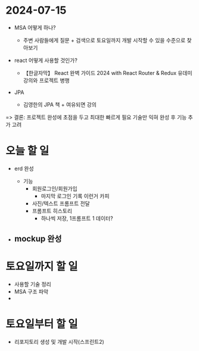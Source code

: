 # 2024-07-15

- MSA 어떻게 하나?
  - 주변 사람들에게 질문 + 검색으로 토요일까지 개발 시작할 수 있을 수준으로 찾아보기

- react 어떻게 사용할 것인가?
  - 【한글자막】 React 완벽 가이드 2024 with React Router & Redux 유데미 강의와 프로젝트 병행

- JPA
  - 김영한의 JPA 책 + 여유되면 강의

=> 결론: 프로젝트 완성에 초점을 두고 최대한 빠르게 필요 기술만 익혀 완성 후 기능 추가 고려

# 오늘 할 일
- erd 완성
  - 기능
    - 회원로그인/회원가입
      - 마지막 로그인 기록 이런거 카피
    - 사진/텍스트 프롬프트 전달
    - 프롬프트 히스토리
      - 하나씩 저장, 1프롬프트 1 데이터?


- mockup 완성
  - 

# 토요일까지 할 일
- 사용할 기술 정리
- MSA 구조 파악
- 


# 토요일부터 할 일
- 리포지토리 생성 및 개발 시작(스프린트2)
